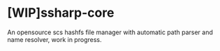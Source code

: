# [WIP]ssharp-core
An opensource scs hashfs file manager with automatic path parser and name resolver, work in progress.
